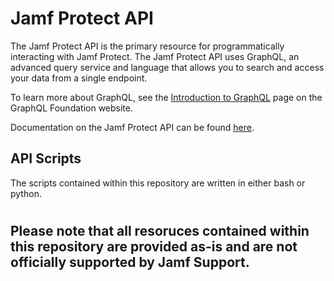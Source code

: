 # Jamf Protect API
The Jamf Protect API is the primary resource for programmatically interacting with Jamf Protect. The Jamf Protect API uses GraphQL, an advanced query service and language that allows you to search and access your data from a single endpoint.

To learn more about GraphQL, see the [Introduction to GraphQL](https://graphql.org/learn) page on the GraphQL Foundation website.

Documentation on the Jamf Protect API can be found [here](https://docs.jamf.com/jamf-protect/documentation/Jamf_Protect_API.html).

## API Scripts
The scripts contained within this repository are written in either bash or python.

<info here regarding python libraries>

#
## Please note that all resoruces contained within this repository are provided as-is and are not officially supported by Jamf Support.
